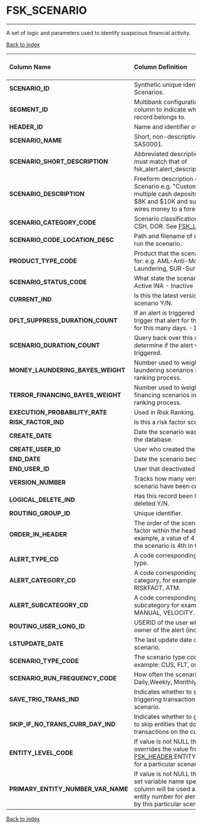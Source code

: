 # FSK_SCENARIO

---

A set of logic and parameters used to identify suspicious financial activity.

[Back to index](./index.md)

| Column Name                        | Column Definition                                                                                                                                                      | Column Data Type   | Column Null Option   | PK   | FK   |
|:-----------------------------------|:-----------------------------------------------------------------------------------------------------------------------------------------------------------------------|:-------------------|:---------------------|:-----|:-----|
| **SCENARIO_ID**                    | Synthetic unique identifier of Scenarios.                                                                                                                              | NUMBER(12)         | Not Null             | Yes  | No   |
| **SEGMENT_ID**                     | Multibank configurations use this column to indicate which bank the record belongs to.                                                                                 | VARCHAR2(128)      | Not Null             | No   | Yes  |
| **HEADER_ID**                      | Name and identifier of the header.                                                                                                                                     | NUMBER(12)         | Not Null             | No   | Yes  |
| **SCENARIO_NAME**                  | Short, non-descriptive name like SAS0001.                                                                                                                              | VARCHAR2(32)       | Not Null             | No   | No   |
| **SCENARIO_SHORT_DESCRIPTION**     | Abbreviated description. Field width must match that of fsk_alert.alert_description.                                                                                   | VARCHAR2(100)      | Not Null             | No   | No   |
| **SCENARIO_DESCRIPTION**           | Freeform description of the Scenario e.g. "Customer makes multiple cash deposits between $8K and $10K and subsequently wires money to a foreign country."              | VARCHAR2(255)      | Not Null             | No   | No   |
| **SCENARIO_CATEGORY_CODE**         | Scenario classification: e.g. ATM, CSH, DOR.  See [FSK_LOV](./fsk_lov.md) for values.                                                                                                  | CHAR(3)            | Not Null             | No   | No   |
| **SCENARIO_CODE_LOCATION_DESC**    | Path and filename of code used to run the scenario.                                                                                                                    | VARCHAR2(255)      | Not Null             | No   | No   |
| **PRODUCT_TYPE_CODE**              | Product that the scenario is defined for:  e.g. AML-Anti-Money Laundering, SUR-Surveillance                                                                            | CHAR(3)            | Not Null             | No   | No   |
| **SCENARIO_STATUS_CODE**           | What state the scenario is in: ACT- Active INA - Inactive                                                                                                              | CHAR(3)            | Not Null             | No   | No   |
| **CURRENT_IND**                    | Is this the latest version of the scenario Y/N.                                                                                                                        | CHAR(1)            | Not Null             | No   | No   |
| **DFLT_SUPPRESS_DURATION_COUNT**   | If an alert is triggered don't re-trigger that alert for the same entity for this many days. -1 = indefinite                                                           | NUMBER(8)          | Not Null             | No   | No   |
| **SCENARIO_DURATION_COUNT**        | Query back over this many days to determine if the alert will be triggered.                                                                                            | NUMBER(8)          | Not Null             | No   | No   |
| **MONEY_LAUNDERING_BAYES_WEIGHT**  | Number used to weight money laundering scenarios in the risk ranking process.                                                                                          | NUMBER(15,5)       | Not Null             | No   | No   |
| **TERROR_FINANCING_BAYES_WEIGHT**  | Number used to weight terrorist financing scenarios in the risk ranking process.                                                                                       | NUMBER(15,5)       | Null                 | No   | No   |
| **EXECUTION_PROBABILITY_RATE**     | Used in Risk Ranking. 0 < x < 1                                                                                                                                        | NUMBER(7,7)        | Not Null             | No   | No   |
| **RISK_FACTOR_IND**                | Is this a risk factor scenario Y/N                                                                                                                                     | CHAR(1)            | Null                 | No   | No   |
| **CREATE_DATE**                    | Date the scenario was entered into the database.                                                                                                                       | DATE               | Not Null             | No   | No   |
| **CREATE_USER_ID**                 | User who created the scenario.                                                                                                                                         | VARCHAR2(60)       | Not Null             | No   | No   |
| **END_DATE**                       | Date the scenario became inactive.                                                                                                                                     | DATE               | Not Null             | No   | No   |
| **END_USER_ID**                    | User that deactivated the scenario.                                                                                                                                    | VARCHAR2(60)       | Null                 | No   | No   |
| **VERSION_NUMBER**                 | Tracks how many versions of the scenario have been created.                                                                                                            | NUMBER(5)          | Not Null             | No   | No   |
| **LOGICAL_DELETE_IND**             | Has this record been logically deleted Y/N.                                                                                                                            | CHAR(1)            | Not Null             | No   | No   |
| **ROUTING_GROUP_ID**               | Unique identifier.                                                                                                                                                     | NUMBER(12)         | Null                 | No   | Yes  |
| **ORDER_IN_HEADER**                | The order of the scenario or risk factor within the header. For example, a value of 4 indicates that the scenario is 4th in the header.                                | NUMBER(5)          | Null                 | No   | No   |
| **ALERT_TYPE_CD**                  | A code corresponding to the alert type.                                                                                                                                | VARCHAR2(32)       | Null                 | No   | No   |
| **ALERT_CATEGORY_CD**              | A code corresponding to the alert category, for example: DEFAULT, RISKFACT, ATM.                                                                                       | VARCHAR2(32)       | Null                 | No   | No   |
| **ALERT_SUBCATEGORY_CD**           | A code corresponding to the alert subcategory for example: DEFAULT, MANUAL, VELOCITY.                                                                                  | VARCHAR2(32)       | Null                 | No   | No   |
| **ROUTING_USER_LONG_ID**           | USERID of the user who will be the owner of the alert (incident).                                                                                                      | VARCHAR2(60)       | Null                 | No   | No   |
| **LSTUPDATE_DATE**                 | The last update date of the scenario.                                                                                                                                  | DATE               | Null                 | No   | No   |
| **SCENARIO_TYPE_CODE**             | The scenario type code, for example: CUS, FLT, or INT.                                                                                                                 | CHAR(3)            | Null                 | No   | No   |
| **SCENARIO_RUN_FREQUENCY_CODE**    | How often the scenario runs: Daily,Weekly, Monthly.                                                                                                                    | CHAR(3)            | Null                 | No   | No   |
| **SAVE_TRIG_TRANS_IND**            | Indicates whether to save the triggering transaction for this scenario.                                                                                                | CHAR(1)            | Null                 | No   | No   |
| **SKIP_IF_NO_TRANS_CURR_DAY_IND**  | Indicates whether to generate code to skip entities that do not have transactions on the current day.                                                                  | CHAR(1)            | Null                 | No   | No   |
| **ENTITY_LEVEL_CODE**              | If value is not NULL then it overrides the value from [FSK_HEADER](./fsk_header.md).ENTITY_LEVEL_CODE  for a particular scenario.                                                         | CHAR(3)            | Null                 | No   | No   |
| **PRIMARY_ENTITY_NUMBER_VAR_NAME** | If value is not NULL then prep data set variable name specified in this column will be used as primary entity number for alerts generated by this particular scenario. | VARCHAR2(32)       | Null                 | No   | No   |

[Back to index](./index.md)
